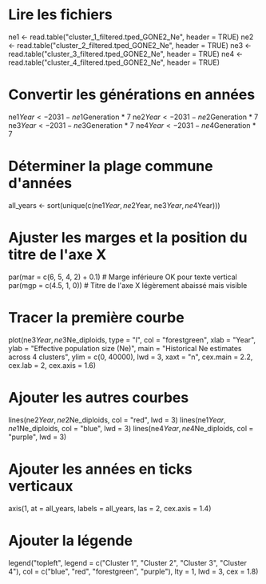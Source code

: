 # Lire les fichiers
ne1 <- read.table("cluster_1_filtered.tped_GONE2_Ne", header = TRUE)
ne2 <- read.table("cluster_2_filtered.tped_GONE2_Ne", header = TRUE)
ne3 <- read.table("cluster_3_filtered.tped_GONE2_Ne", header = TRUE)
ne4 <- read.table("cluster_4_filtered.tped_GONE2_Ne", header = TRUE)

# Convertir les générations en années
ne1$Year <- 2031 - ne1$Generation * 7
ne2$Year <- 2031 - ne2$Generation * 7
ne3$Year <- 2031 - ne3$Generation * 7
ne4$Year <- 2031 - ne4$Generation * 7

# Déterminer la plage commune d'années
all_years <- sort(unique(c(ne1$Year, ne2$Year, ne3$Year, ne4$Year)))

# Ajuster les marges et la position du titre de l'axe X
par(mar = c(6, 5, 4, 2) + 0.1)  # Marge inférieure OK pour texte vertical
par(mgp = c(4.5, 1, 0))        # Titre de l'axe X légèrement abaissé mais visible

# Tracer la première courbe
plot(ne3$Year, ne3$Ne_diploids, type = "l", col = "forestgreen",
     xlab = "Year", ylab = "Effective population size (Ne)",
     main = "Historical Ne estimates across 4 clusters",
     ylim = c(0, 40000), lwd = 3, xaxt = "n",
     cex.main = 2.2, cex.lab = 2, cex.axis = 1.6)

# Ajouter les autres courbes
lines(ne2$Year, ne2$Ne_diploids, col = "red", lwd = 3)
lines(ne1$Year, ne1$Ne_diploids, col = "blue", lwd = 3)
lines(ne4$Year, ne4$Ne_diploids, col = "purple", lwd = 3)

# Ajouter les années en ticks verticaux
axis(1, at = all_years, labels = all_years, las = 2, cex.axis = 1.4)

# Ajouter la légende
legend("topleft", legend = c("Cluster 1", "Cluster 2", "Cluster 3", "Cluster 4"),
       col = c("blue", "red", "forestgreen", "purple"),
       lty = 1, lwd = 3, cex = 1.8)

